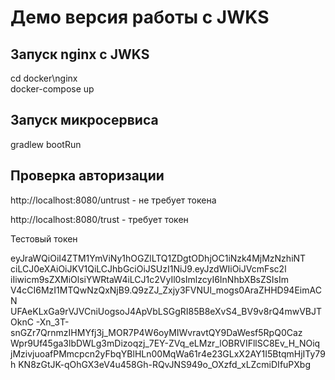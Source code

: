 # Демо версия работы с JWKS

## Запуск nginx c JWKS

cd docker\nginx\
docker-compose up

## Запуск микросервиса

gradlew bootRun

## Проверка авторизации 

http://localhost:8080/untrust - не требует токена

http://localhost:8080/trust - требует токен

Тестовый токен

eyJraWQiOiI4ZTM1YmViNy1hOGZlLTQ1ZDgtODhjOC1iNzk4MjMzNzhiNT
ciLCJ0eXAiOiJKV1QiLCJhbGciOiJSUzI1NiJ9.eyJzdWIiOiJVcmFsc2l
iIiwicm9sZXMiOlsiYWRtaW4iLCJ1c2VyIl0sImlzcyI6InNhbXBsZSIsIm
V4cCI6MzI1MTQwNzQxNjB9.Q9zZJ_Zxjy3FVNUl_mogs0AraZHHD94EimACN
UFAeKLxGa9rVJVCniUogsoJ4ApVbLSGgRI85B8eXvS4_BV9v8rQ4mwVBJTOknC
-Xn_3T-snGZr7QrnmzIHMYfj3j_MOR7P4W6oyMIWvravtQY9DaWesf5RpQ0Caz
Wpr9Uf45ga3lbDWLg3mDizoqzj_7EY-ZVq_eLMzr_lOBRVIFllSC8Ev_H_NOiq
jMzivjuoafPMmcpcn2yFbqYBlHLn00MqWa61r4e23GLxX2AY1I5BtqmHjITy79h
KN8zGtJK-qOhGX3eV4u458Gh-RQvJNS949o_OXzfd_xLZcmiDIfuPXbg
